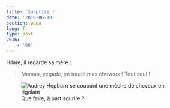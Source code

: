 ```yaml
---
title: 'Surprise !'
date: '2016-06-19'
section: papa
lang: fr
type: post
2016:
    - '06'
---
```


Hilare, il regarde sa mère :

> Maman, yegade, yé toupé mes cheveux ! Tout seul !

<figure>
  <img src="/assets/images/papa/2016-06-19/1.gif" alt="Audrey Hepburn se coupant une mèche de cheveux en rigolant" />
  <figcaption>Que faire, à part sourire ?</figcaption>
</figure>
